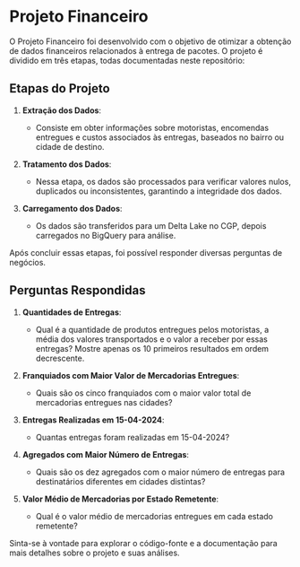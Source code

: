 # Projeto Financeiro

O Projeto Financeiro foi desenvolvido com o objetivo de otimizar a obtenção de dados financeiros relacionados à entrega de pacotes. O projeto é dividido em três etapas, todas documentadas neste repositório:

## Etapas do Projeto

1. **Extração dos Dados**:
    - Consiste em obter informações sobre motoristas, encomendas entregues e custos associados às entregas, baseados no bairro ou cidade de destino.

2. **Tratamento dos Dados**:
    - Nessa etapa, os dados são processados para verificar valores nulos, duplicados ou inconsistentes, garantindo a integridade dos dados.

3. **Carregamento dos Dados**:
    - Os dados são transferidos para um Delta Lake no CGP, depois carregados no BigQuery para análise.

Após concluir essas etapas, foi possível responder diversas perguntas de negócios. 

## Perguntas Respondidas

1. **Quantidades de Entregas**:
    - Qual é a quantidade de produtos entregues pelos motoristas, a média dos valores transportados e o valor a receber por essas entregas? Mostre apenas os 10 primeiros resultados em ordem decrescente.

2. **Franquiados com Maior Valor de Mercadorias Entregues**:
    - Quais são os cinco franquiados com o maior valor total de mercadorias entregues nas cidades?

3. **Entregas Realizadas em 15-04-2024**:
    - Quantas entregas foram realizadas em 15-04-2024?

4. **Agregados com Maior Número de Entregas**:
    - Quais são os dez agregados com o maior número de entregas para destinatários diferentes em cidades distintas?

5. **Valor Médio de Mercadorias por Estado Remetente**:
    - Qual é o valor médio de mercadorias entregues em cada estado remetente?

Sinta-se à vontade para explorar o código-fonte e a documentação para mais detalhes sobre o projeto e suas análises.
